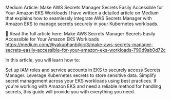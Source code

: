 Medium Article: Make AWS Secrets Manager Secrets Easily Accessible for Your Amazon EKS Workloads
I have written a detailed article on Medium that explains how to seamlessly integrate AWS Secrets Manager with Amazon EKS to manage secrets securely in your Kubernetes workloads.

🔗 Read the full article here: Make AWS Secrets Manager Secrets Easily Accessible for Your Amazon EKS Workloads
  https://medium.com/@yakuphanbilgic3/make-aws-secrets-manager-secrets-easily-accessible-for-your-amazon-eks-workloads-790d9ab0d72c

In this article, you will learn how to:

Set up IAM roles and service accounts in EKS to securely access Secrets Manager.
Leverage Kubernetes secrets to store sensitive data.
Simplify secret management across your EKS workloads using best practices.
If you're working with Amazon EKS and need a reliable method for handling secrets, this guide will provide you with everything you need.
